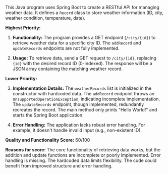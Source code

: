 This Java program uses Spring Boot to create a RESTful API for managing weather data.  It defines a `Record` class to store weather information (ID, city, weather condition, temperature, date).

**Highest Priority:**

1. **Functionality:** The program provides a GET endpoint (`/city/{id}`) to retrieve weather data for a specific city ID.  The `addRecord` and `updateRecords` endpoints are not fully implemented.

2. **Usage:**  To retrieve data, send a GET request to `/city/{id}`, replacing `{id}` with the desired record ID (0-indexed).  The response will be a JSON array containing the matching weather record.

**Lower Priority:**

3. **Implementation Details:** The `weatherRecords` list is initialized in the constructor with hardcoded data.  The `addRecord` endpoint throws an `UnsupportedOperationException`, indicating incomplete implementation.  The `updateRecords` endpoint, though implemented, redundantly recreates the record.  The main method only prints "Hello World!" and starts the Spring Boot application.

4. **Error Handling:**  The application lacks robust error handling.  For example, it doesn't handle invalid input (e.g., non-existent ID).


**Quality and Functionality Score:** 60/100

**Reasons for score:** The core functionality of retrieving data works, but the addition and update functions are incomplete or poorly implemented. Error handling is missing. The hardcoded data limits flexibility.  The code could benefit from improved structure and error handling.
